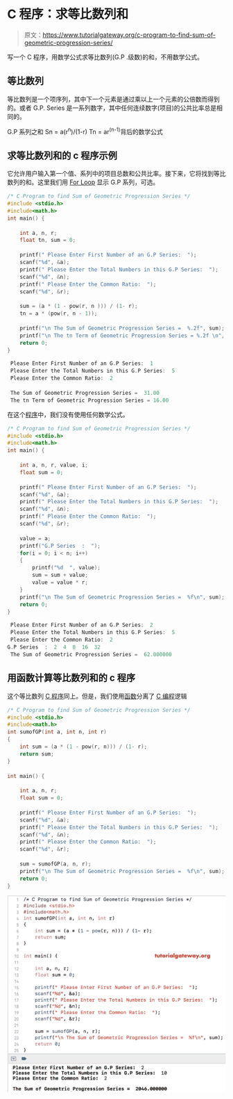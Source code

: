 # C 程序：求等比数列和

> 原文：<https://www.tutorialgateway.org/c-program-to-find-sum-of-geometric-progression-series/>

写一个 C 程序，用数学公式求等比数列(G.P .级数)的和，不用数学公式。

## 等比数列

等比数列是一个项序列，其中下一个元素是通过乘以上一个元素的公倍数而得到的。或者 G.P. Series 是一系列数字，其中任何连续数字(项目)的公共比率总是相同的。

G.P 系列之和
Sn = a(r<sup>n</sup>)/(1-r)
Tn = ar<sup>(n-1)</sup>背后的数学公式

## 求等比数列和的 c 程序示例

它允许用户输入第一个值、系列中的项目总数和公共比率。接下来，它将找到等比数列的和。这里我们用 [For Loop](https://www.tutorialgateway.org/for-loop-in-c-programming/) 显示 G.P 系列，可选。

```c
/* C Program to find Sum of Geometric Progression Series */
#include <stdio.h>
#include<math.h>
int main() {

    int a, n, r;
    float tn, sum = 0;

    printf(" Please Enter First Number of an G.P Series:  ");
    scanf("%d", &a);
    printf(" Please Enter the Total Numbers in this G.P Series:  ");
    scanf("%d", &n);
    printf(" Please Enter the Common Ratio:  ");
    scanf("%d", &r);

    sum = (a * (1 - pow(r, n ))) / (1- r);
    tn = a * (pow(r, n - 1));

    printf("\n The Sum of Geometric Progression Series =  %.2f", sum);
    printf("\n The tn Term of Geometric Progression Series = %.2f \n", tn);
    return 0;
}
```

```c
 Please Enter First Number of an G.P Series:  1
 Please Enter the Total Numbers in this G.P Series:  5
 Please Enter the Common Ratio:  2

 The Sum of Geometric Progression Series =  31.00
 The tn Term of Geometric Progression Series = 16.00 
```

在这个[程序](https://www.tutorialgateway.org/c-programming-examples/)中，我们没有使用任何数学公式。

```c
/* C Program to find Sum of Geometric Progression Series */
#include <stdio.h>
#include<math.h>
int main() {

    int a, n, r, value, i;
    float sum = 0;

    printf(" Please Enter First Number of an G.P Series:  ");
    scanf("%d", &a);
    printf(" Please Enter the Total Numbers in this G.P Series:  ");
    scanf("%d", &n);
    printf(" Please Enter the Common Ratio:  ");
    scanf("%d", &r);

    value = a;
    printf("G.P Series  :  ");
    for(i = 0; i < n; i++)
    {
        printf("%d  ", value);
        sum = sum + value;
        value = value * r;
    }
    printf("\n The Sum of Geometric Progression Series =  %f\n", sum);
    return 0;
}
```

```c
 Please Enter First Number of an G.P Series:  2
 Please Enter the Total Numbers in this G.P Series:  5
 Please Enter the Common Ratio:  2
G.P Series  :  2  4  8  16  32  
 The Sum of Geometric Progression Series =  62.000000
```

## 用函数计算等比数列和的 c 程序

这个等比数列 [C 程序](https://www.tutorialgateway.org/c-programming-examples/)同上。但是，我们使用[函数](https://www.tutorialgateway.org/functions-in-c/)分离了 [C 编程](https://www.tutorialgateway.org/c-programming/)逻辑

```c
/* C Program to find Sum of Geometric Progression Series */
#include <stdio.h>
#include<math.h>
int sumofGP(int a, int n, int r)
{
    int sum = (a * (1 - pow(r, n))) / (1- r);
    return sum;
}

int main() {

    int a, n, r;
    float sum = 0;

    printf(" Please Enter First Number of an G.P Series:  ");
    scanf("%d", &a);
    printf(" Please Enter the Total Numbers in this G.P Series:  ");
    scanf("%d", &n);
    printf(" Please Enter the Common Ratio:  ");
    scanf("%d", &r);

    sum = sumofGP(a, n, r);
    printf("\n The Sum of Geometric Progression Series =  %f\n", sum);
    return 0;
}
```

![C Program to find Sum of Geometric Progression Series 3](img/b2d5a11088679a72a085a80bb12b438a.png)